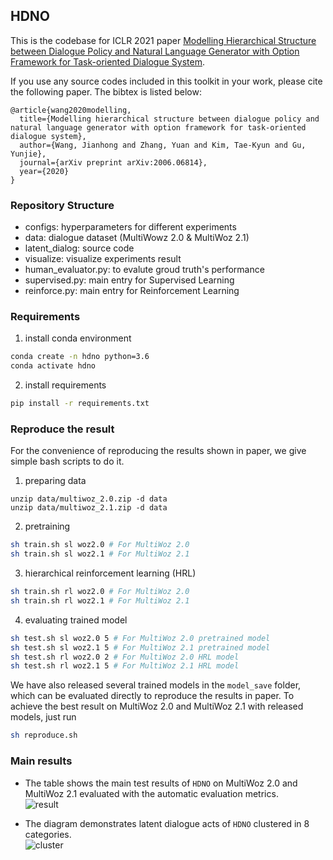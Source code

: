 
## HDNO

This is the codebase for ICLR 2021 paper [Modelling Hierarchical Structure between Dialogue Policy and Natural Language Generator with Option Framework for Task-oriented Dialogue System](https://arxiv.org/abs/2006.06814).

If you use any source codes included in this toolkit in your work, please cite the following paper. The bibtex is listed below:     
```
@article{wang2020modelling,
  title={Modelling hierarchical structure between dialogue policy and natural language generator with option framework for task-oriented dialogue system},
  author={Wang, Jianhong and Zhang, Yuan and Kim, Tae-Kyun and Gu, Yunjie},
  journal={arXiv preprint arXiv:2006.06814},
  year={2020}
}
```

### Repository Structure
* configs: hyperparameters for different experiments
* data: dialogue dataset (MultiWowz 2.0 & MultiWoz 2.1)
* latent_dialog: source code
* visualize: visualize experiments result
* human_evaluator.py: to evalute groud truth's performance
* supervised.py: main entry for Supervised Learning
* reinforce.py: main entry for Reinforcement Learning


### Requirements

1. install conda environment                                        
```bash
conda create -n hdno python=3.6
conda activate hdno
```

2.  install requirements
```bash
pip install -r requirements.txt     
```

### Reproduce the result
For the convenience of reproducing the results shown in paper, we give simple bash scripts to do it.

1. preparing data
```
unzip data/multiwoz_2.0.zip -d data
unzip data/multiwoz_2.1.zip -d data
```

2. pretraining
```bash
sh train.sh sl woz2.0 # For MultiWoz 2.0
sh train.sh sl woz2.1 # For MultiWoz 2.1
```

3. hierarchical reinforcement learning (HRL)
```bash
sh train.sh rl woz2.0 # For MultiWoz 2.0
sh train.sh rl woz2.1 # For MultiWoz 2.1
```

4. evaluating trained model
```bash
sh test.sh sl woz2.0 5 # For MultiWoz 2.0 pretrained model
sh test.sh sl woz2.1 5 # For MultiWoz 2.1 pretrained model
sh test.sh rl woz2.0 2 # For MultiWoz 2.0 HRL model 
sh test.sh rl woz2.1 5 # For MultiWoz 2.1 HRL model
```

We have also released several trained models in the `model_save` folder, which can be evaluated directly to reproduce the results in paper. To achieve the best result on MultiWoz 2.0 and MultiWoz 2.1 with released models, just run                    
```bash
sh reproduce.sh
```

### Main results

* The table shows the main test results of `HDNO` on MultiWoz 2.0 and MultiWoz 2.1 evaluated with the automatic evaluation metrics.       
![result](https://github.com/mikezhang95/HDNO/blob/master/visualize/result.png)

* The diagram demonstrates latent dialogue acts of `HDNO` clustered in 8 categories.    
![cluster](https://github.com/mikezhang95/HDNO/blob/master/visualize/cluster.png)







